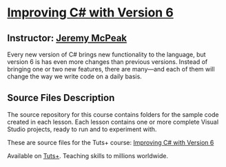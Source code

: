 # [Improving C\# with Version 6][published url]
## Instructor: [Jeremy McPeak][instructor url]

Every new version of C# brings new functionality to the language, but version 6 is has even more changes than previous versions. Instead of bringing one or two new features, there are many—and each of them will change the way we write code on a daily basis.

## Source Files Description
The source repository for this course contains folders for the sample code created in each lesson. Each lesson contains one or more complete Visual Studio projects, ready to run and to experiment with.


These are source files for the Tuts+ course: [Improving C\# with Version 6][published url]

Available on [Tuts+](https://tutsplus.com). Teaching skills to millions worldwide.

[published url]: https://code.tutsplus.com/courses/
[instructor url]: https://tutsplus.com/authors/jeremy-mcpeak
